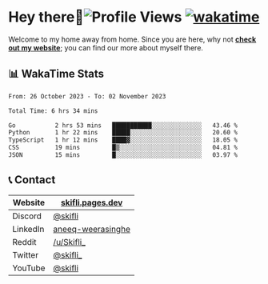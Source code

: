 # Hey there:wave:![Profile Views](https://komarev.com/ghpvc/?username=skifli) [![wakatime](https://wakatime.com/badge/user/b4317b02-0c6d-457b-82a4-a448b8a8d1df.svg)](https://wakatime.com/@b4317b02-0c6d-457b-82a4-a448b8a8d1df)

Welcome to my home away from home. Since you are here, why not [**check out my website**](https://skifli.pages.dev); you can find our more about myself there.

## 📊 WakaTime Stats

<!--START_SECTION:waka-->

```txt
From: 26 October 2023 - To: 02 November 2023

Total Time: 6 hrs 34 mins

Go           2 hrs 53 mins   ███████████░░░░░░░░░░░░░░   43.46 %
Python       1 hr 22 mins    █████░░░░░░░░░░░░░░░░░░░░   20.60 %
TypeScript   1 hr 12 mins    ████▓░░░░░░░░░░░░░░░░░░░░   18.05 %
CSS          19 mins         █▒░░░░░░░░░░░░░░░░░░░░░░░   04.81 %
JSON         15 mins         █░░░░░░░░░░░░░░░░░░░░░░░░   03.97 %
```

<!--END_SECTION:waka-->

## 📞 Contact

| Website  | [skifli.pages.dev](https://skifli.pages.dev)                       |
|----------|--------------------------------------------------------------------|
| Discord  | [@skifli](https://discord.com/users/1072069875993956372)           |
| LinkedIn | [aneeq-weerasinghe](https://www.linkedin.com/in/aneeq-weerasinghe) |
| Reddit   | [/u/Skifli_](https://www.reddit.com/user/skifli_)                  |
| Twitter  | [@skifli_](https://twitter.com/@skifli_)                           |
| YouTube  | [@skifli](https://www.youtube.com/channel/@skifli)                 |
